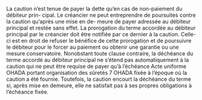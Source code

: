 La caution n’est tenue de payer la dette qu’en cas de non-paiement du débiteur prin-
cipal.
Le créancier ne peut entreprendre de poursuites contre la caution qu’après une
mise en de- meure de payer adressée au débiteur principal et restée sans effet.
La prorogation du terme accordée au débiteur principal par le créancier doit
être notifiée par ce dernier à la caution. Celle-ci est en droit de refuser le
bénéfice de cette prorogation et de poursuivre le débiteur pour le forcer au
paiement ou obtenir une garantie ou une mesure conservatoire.
Nonobstant toute clause contraire, la déchéance du terme accordé au débiteur
principal ne s’étend pas automatiquement à la caution qui ne peut être requise
de payer qu’à l’échéance
Acte uniforme OHADA portant organisation des sûretés
7
OHADA
fixée à l’époque où la caution a été fournie. Toutefois, la caution encourt la
déchéance du terme si, après mise en demeure, elle ne satisfait pas à ses
propres obligations à l’échéance fixée.